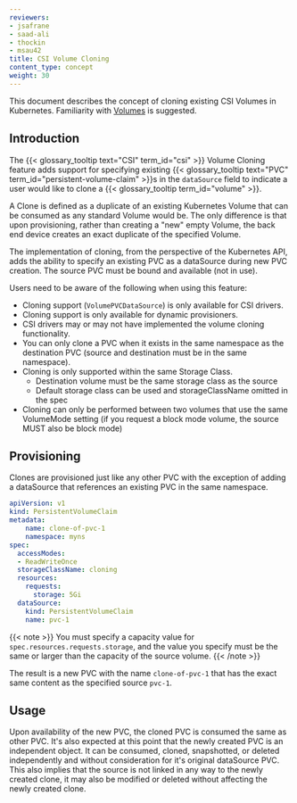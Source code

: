 ```yaml
---
reviewers:
- jsafrane
- saad-ali
- thockin
- msau42
title: CSI Volume Cloning
content_type: concept
weight: 30
---
```


<!-- overview -->

This document describes the concept of cloning existing CSI Volumes in Kubernetes.  Familiarity with [Volumes](/docs/concepts/storage/volumes) is suggested.




<!-- body -->

## Introduction

The {{< glossary_tooltip text="CSI" term_id="csi" >}} Volume Cloning feature adds support for specifying existing {{< glossary_tooltip text="PVC" term_id="persistent-volume-claim" >}}s in the `dataSource` field to indicate a user would like to clone a {{< glossary_tooltip term_id="volume" >}}.

A Clone is defined as a duplicate of an existing Kubernetes Volume that can be consumed as any standard Volume would be.  The only difference is that upon provisioning, rather than creating a "new" empty Volume, the back end device creates an exact duplicate of the specified Volume.

The implementation of cloning, from the perspective of the Kubernetes API, adds the ability to specify an existing PVC as a dataSource during new PVC creation. The source PVC must be bound and available (not in use).

Users need to be aware of the following when using this feature:

* Cloning support (`VolumePVCDataSource`) is only available for CSI drivers.
* Cloning support is only available for dynamic provisioners.
* CSI drivers may or may not have implemented the volume cloning functionality.
* You can only clone a PVC when it exists in the same namespace as the destination PVC (source and destination must be in the same namespace).
* Cloning is only supported within the same Storage Class.
    - Destination volume must be the same storage class as the source
    - Default storage class can be used and storageClassName omitted in the spec
* Cloning can only be performed between two volumes that use the same VolumeMode setting (if you request a block mode volume, the source MUST also be block mode)


## Provisioning

Clones are provisioned just like any other PVC with the exception of adding a dataSource that references an existing PVC in the same namespace.

```yaml
apiVersion: v1
kind: PersistentVolumeClaim
metadata:
    name: clone-of-pvc-1
    namespace: myns
spec:
  accessModes:
  - ReadWriteOnce
  storageClassName: cloning
  resources:
    requests:
      storage: 5Gi
  dataSource:
    kind: PersistentVolumeClaim
    name: pvc-1
```

{{< note >}}
You must specify a capacity value for `spec.resources.requests.storage`, and the value you specify must be the same or larger than the capacity of the source volume.
{{< /note >}}

The result is a new PVC with the name `clone-of-pvc-1` that has the exact same content as the specified source `pvc-1`.

## Usage

Upon availability of the new PVC, the cloned PVC is consumed the same as other PVC.  It's also expected at this point that the newly created PVC is an independent object.  It can be consumed, cloned, snapshotted, or deleted independently and without consideration for it's original dataSource PVC.  This also implies that the source is not linked in any way to the newly created clone, it may also be modified or deleted without affecting the newly created clone.



